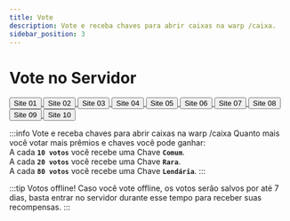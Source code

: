 ```yaml
---
title: Vote
description: Vote e receba chaves para abrir caixas na warp /caixa.
sidebar_position: 3
---
```


# Vote no Servidor

<div>
  <a href="https://minecraft-mp.com/server/225174/vote">
    <button class="button button--lg button--primary shadow--tl" style={{margin: 10}}>Site 01</button>
  </a>
  <a href="https://www.planetminecraft.com/server/armageddon-server/vote">
    <button class="button button--lg button--primary shadow--tl" style={{margin: 10}}>Site 02</button>
  </a>
  <a href="https://minecraft-server-list.com/server/441552/vote">
    <button class="button button--lg button--primary shadow--tl" style={{margin: 10}}>Site 03</button>
  </a>
  <a href="https://topg.org/Minecraft/in-515193">
    <button class="button button--lg button--primary shadow--tl" style={{margin: 10}}>Site 04</button>
  </a>
  <a href="https://minecraftservers.org/vote/554608">
    <button class="button button--lg button--primary shadow--tl" style={{margin: 10}}>Site 05</button>
  </a>
  <a href="https://topminecraftservers.org/vote/6030">
    <button class="button button--lg button--primary shadow--tl" style={{margin: 10}}>Site 06</button>
  </a>
  <a href="https://mccommunity.net/server/127-Armageddon+Server/vote">
    <button class="button button--lg button--primary shadow--tl" style={{margin: 10}}>Site 07</button>
  </a>
  <a href="https://minecraft-server.net/vote/ArmaMC">
    <button class="button button--lg button--primary shadow--tl" style={{margin: 10}}>Site 08</button>
  </a>
  <a href="https://minecraft.buzz/vote/5241">
    <button class="button button--lg button--primary shadow--tl" style={{margin: 10}}>Site 09</button>
  </a>
  <a href="https://servers-minecraft.net/server-armageddon-server.1115/">
    <button class="button button--lg button--primary shadow--tl" style={{margin: 10}}>Site 10</button>
  </a>
</div>

:::info Vote e receba chaves para abrir caixas na warp /caixa
Quanto mais você votar mais prêmios e chaves você pode ganhar:  
A cada **`10 votos`** você recebe uma Chave **`Comum`**.  
A cada **`20 votos`** você recebe uma Chave **`Rara`**.  
A cada **`80 votos`** você recebe uma Chave **`Lendária`**.
:::

:::tip Votos offline!
Caso você vote offline, os votos serão salvos por até 7 dias, basta entrar no servidor durante esse tempo para receber suas recompensas.
:::